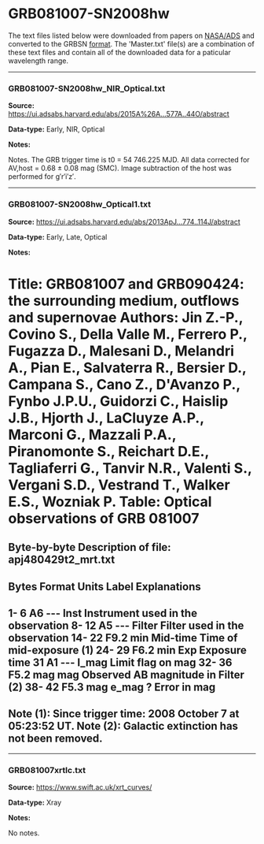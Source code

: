 # GRB081007-SN2008hw

The text files listed below were downloaded from papers on [NASA/ADS](https://ui.adsabs.harvard.edu) and converted to the GRBSN [format](https://github.com/GabrielF98/GRBSNWebtool/tree/master/Webtool/static/SourceData). The 'Master.txt' file(s) are a combination of these text files and contain all of the downloaded data for a paticular wavelength range.

***

### GRB081007-SN2008hw_NIR_Optical.txt

**Source:** https://ui.adsabs.harvard.edu/abs/2015A%26A...577A..44O/abstract

**Data-type:** Early, NIR, Optical

**Notes:**

Notes. The GRB trigger time is t0 = 54 746.225 MJD. All data corrected for AV,host = 0.68 ± 0.08 mag (SMC). Image subtraction of the host was performed for g′r′i′z′.


***

### GRB081007-SN2008hw_Optical1.txt

**Source:** https://ui.adsabs.harvard.edu/abs/2013ApJ...774..114J/abstract

**Data-type:** Early, Late, Optical

**Notes:**

Title: GRB081007 and GRB090424: the surrounding medium, outflows and supernovae 
Authors: Jin Z.-P., Covino S., Della Valle M., Ferrero P., Fugazza D.,
        Malesani D., Melandri A., Pian E., Salvaterra R., Bersier D., 
        Campana S., Cano Z., D'Avanzo P., Fynbo J.P.U., Guidorzi C.,
        Haislip J.B., Hjorth J., LaCluyze A.P., Marconi G., Mazzali P.A., 
        Piranomonte S., Reichart D.E., Tagliaferri G., Tanvir N.R., 
        Valenti S., Vergani S.D., Vestrand T., Walker E.S., Wozniak P.
Table: Optical observations of GRB 081007
================================================================================
Byte-by-byte Description of file: apj480429t2_mrt.txt
--------------------------------------------------------------------------------
  Bytes Format Units   Label     Explanations
--------------------------------------------------------------------------------
  1-  6 A6     ---     Inst      Instrument used in the observation
  8- 12 A5     ---     Filter    Filter used in the observation
  14- 22 F9.2   min     Mid-time  Time of mid-exposure (1)
  24- 29 F6.2   min     Exp       Exposure time
      31 A1     ---   l_mag       Limit flag on mag
  32- 36 F5.2   mag     mag       Observed AB magnitude in Filter (2)
  38- 42 F5.3   mag   e_mag       ? Error in mag
--------------------------------------------------------------------------------
Note (1): Since trigger time: 2008 October 7 at 05:23:52 UT.
Note (2): Galactic extinction has not been removed.
--------------------------------------------------------------------------------


***

### GRB081007xrtlc.txt

**Source:** https://www.swift.ac.uk/xrt_curves/

**Data-type:** Xray

**Notes:**

No notes.